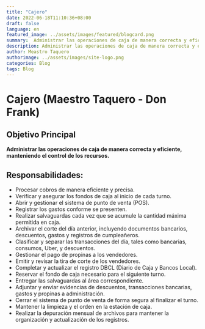 ```yaml
---
title: "Cajero"
date: 2022-06-18T11:10:36+08:00
draft: false
language: en
featured_image: ../assets/images/featured/blogcard.png
summary:  Administrar las operaciones de caja de manera correcta y eficiente, manteniendo el control de los recursos.
description: Administrar las operaciones de caja de manera correcta y eficiente, manteniendo el control de los recursos.
author: Meastro Taquero
authorimage: ../assets/images/site-logo.png
categories: Blog
tags: Blog
---
```

# Cajero (Maestro Taquero - Don Frank)

## Objetivo Principal

**Administrar las operaciones de caja de manera correcta y eficiente, manteniendo el control de los recursos.**

## Responsabilidades:

- Procesar cobros de manera eficiente y precisa.
- Verificar y asegurar los fondos de caja al inicio de cada turno.
- Abrir y gestionar el sistema de punto de venta (POS).
- Registrar los gastos conforme se presenten.
- Realizar salvaguardas cada vez que se acumule la cantidad máxima permitida en caja.
- Archivar el corte del día anterior, incluyendo documentos bancarios, descuentos, gastos y registros de cumpleañeros.
- Clasificar y separar las transacciones del día, tales como bancarias, consumos, Uber, y descuentos.
- Gestionar el pago de propinas a los vendedores.
- Emitir y revisar la tira de corte de los vendedores.
- Completar y actualizar el registro DBCL (Diario de Caja y Bancos Local).
- Reservar el fondo de caja necesario para el siguiente turno.
- Entregar las salvaguardas al área correspondiente.
- Adjuntar y enviar evidencias de descuentos, transacciones bancarias, gastos y propinas a administración.
- Cerrar el sistema de punto de venta de forma segura al finalizar el turno.
- Mantener la limpieza y el orden en la estación de caja.
- Realizar la depuración mensual de archivos para mantener la organización y actualización de los registros.

